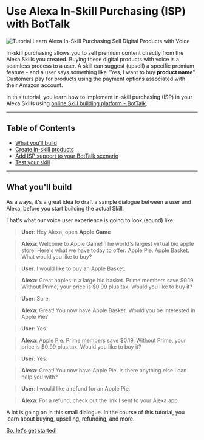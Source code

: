 # Use Alexa In-Skill Purchasing (ISP) with BotTalk

![Tutorial Learn Alexa In-Skill Purchasing Sell Digital Products with Voice](https://docs.bottalk.de/assets/images/social-bg-alexa-in-skill-purchasing-tutorial.png)

In-skill purchasing allows you to sell premium content directly from the Alexa Skills you created. Buying these digital products with voice is a seamless process to a user. A skill can suggest (upsell) a specific premium feature - and a user says something like "Yes, I want to buy **product name**". Customers pay for products using the payment options associated with their Amazon account.

In this tutorial, you learn how to implement in-skill purchasing (ISP) in your Alexa Skills using [online Skill building platform - BotTalk](https://bottalk.de).

---

## Table of Contents

* [What you’ll build](#what-youll-build)
* [Create in-skill products](#create-in-skill-products)
* [Add ISP support to your BotTalk scenario](#add-isp-support-to-your-bottalk-scenario)
* [Test your skill](#test-your-skill)

---

## What you'll build

As always, it's a great idea to draft a sample dialogue between a user and Alexa, before you start building the actual Skill.

That's what our voice user experience is going to look (sound) like:

> **User**: Hey Alexa, open **Apple Game**

> **Alexa**: Welcome to Apple Game! The world's largest virtual bio apple store! Here's what we have today to offer: Apple Pie. Apple Basket. What would you like to buy?

> **User**: I would like to buy an Apple Basket.

> **Alexa**: Great apples in a large bio basket. Prime members save $0.19. Without Prime, your price is $0.99 plus tax. Would you like to buy it?

> **User**: Sure.

> **Alexa**: Great! You now have Apple Basket. Would you be interested in Apple Pie?

> **User**: Yes.

> **Alexa**: Apple Pie. Prime members save $0.19. Without Prime, your price is $0.99 plus tax. Would you like to buy it?

> **User**: Yes.

> **Alexa**: Great! You now have Apple Pie. Is there anything else I can help you with?

> **User**: I would like a refund for an Apple Pie. 

> **Alexa**: For a refund, check out the link I sent to your Alexa app.

A lot is going on in this small dialogue. In the course of this tutorial, you learn about buying, upselling, refunding, and more. 

[So, let's get started!](https://docs.bottalk.de/tutorials/alexa-in-skill-purchasing#create-in-skill-products)